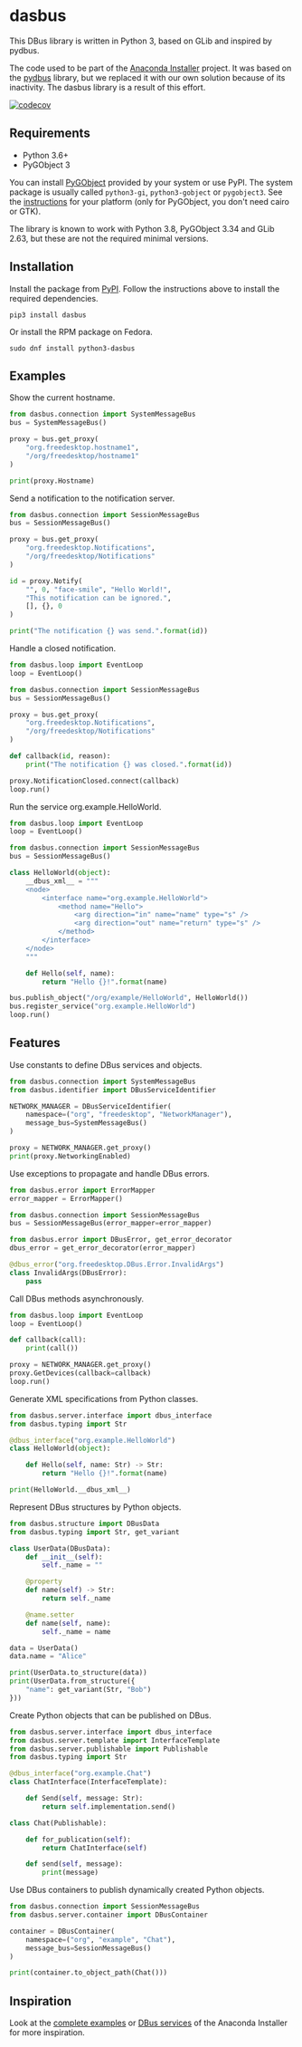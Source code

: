 # dasbus
This DBus library is written in Python 3, based on GLib and inspired by pydbus.

The code used to be part of the [Anaconda Installer](https://github.com/rhinstaller/anaconda)
project. It was based on the [pydbus](https://github.com/LEW21/pydbus) library, but we replaced
it with our own solution because of its inactivity. The dasbus library is a result of this effort.

[![codecov](https://codecov.io/gh/rhinstaller/dasbus/branch/master/graph/badge.svg)](https://codecov.io/gh/rhinstaller/dasbus)

## Requirements

* Python 3.6+
* PyGObject 3

You can install [PyGObject](https://pygobject.readthedocs.io) provided by your system or use PyPI.
The system package is usually called `python3-gi`, `python3-gobject` or `pygobject3`. See the
[instructions](https://pygobject.readthedocs.io/en/latest/getting_started.html) for your platform
(only for PyGObject, you don't need cairo or GTK).

The library is known to work with Python 3.8, PyGObject 3.34 and GLib 2.63, but these are not the
required minimal versions.

## Installation

Install the package from [PyPI](https://pypi.org/project/dasbus/). Follow the instructions above
to install the required dependencies.

```
pip3 install dasbus
```

Or install the RPM package on Fedora.

```
sudo dnf install python3-dasbus
```

## Examples

Show the current hostname.

```python
from dasbus.connection import SystemMessageBus
bus = SystemMessageBus()

proxy = bus.get_proxy(
    "org.freedesktop.hostname1",
    "/org/freedesktop/hostname1"
)

print(proxy.Hostname)
```

Send a notification to the notification server.

```python
from dasbus.connection import SessionMessageBus
bus = SessionMessageBus()

proxy = bus.get_proxy(
    "org.freedesktop.Notifications",
    "/org/freedesktop/Notifications"
)

id = proxy.Notify(
    "", 0, "face-smile", "Hello World!",
    "This notification can be ignored.",
    [], {}, 0
)

print("The notification {} was send.".format(id))
```

Handle a closed notification.

```python
from dasbus.loop import EventLoop
loop = EventLoop()

from dasbus.connection import SessionMessageBus
bus = SessionMessageBus()

proxy = bus.get_proxy(
    "org.freedesktop.Notifications",
    "/org/freedesktop/Notifications"
)

def callback(id, reason):
    print("The notification {} was closed.".format(id))

proxy.NotificationClosed.connect(callback)
loop.run()
```

Run the service org.example.HelloWorld.

```python
from dasbus.loop import EventLoop
loop = EventLoop()

from dasbus.connection import SessionMessageBus
bus = SessionMessageBus()

class HelloWorld(object):
    __dbus_xml__ = """
    <node>
        <interface name="org.example.HelloWorld">
            <method name="Hello">
                <arg direction="in" name="name" type="s" />
                <arg direction="out" name="return" type="s" />
            </method>
        </interface>
    </node>
    """

    def Hello(self, name):
        return "Hello {}!".format(name)

bus.publish_object("/org/example/HelloWorld", HelloWorld())
bus.register_service("org.example.HelloWorld")
loop.run()
```


## Features

Use constants to define DBus services and objects.

```python
from dasbus.connection import SystemMessageBus
from dasbus.identifier import DBusServiceIdentifier

NETWORK_MANAGER = DBusServiceIdentifier(
    namespace=("org", "freedesktop", "NetworkManager"),
    message_bus=SystemMessageBus()
)

proxy = NETWORK_MANAGER.get_proxy()
print(proxy.NetworkingEnabled)
```

Use exceptions to propagate and handle DBus errors.

```python
from dasbus.error import ErrorMapper
error_mapper = ErrorMapper()

from dasbus.connection import SessionMessageBus
bus = SessionMessageBus(error_mapper=error_mapper)

from dasbus.error import DBusError, get_error_decorator
dbus_error = get_error_decorator(error_mapper)

@dbus_error("org.freedesktop.DBus.Error.InvalidArgs")
class InvalidArgs(DBusError):
    pass
```

Call DBus methods asynchronously.

```python
from dasbus.loop import EventLoop
loop = EventLoop()

def callback(call):
    print(call())

proxy = NETWORK_MANAGER.get_proxy()
proxy.GetDevices(callback=callback)
loop.run()
```

Generate XML specifications from Python classes.

```python
from dasbus.server.interface import dbus_interface
from dasbus.typing import Str

@dbus_interface("org.example.HelloWorld")
class HelloWorld(object):

    def Hello(self, name: Str) -> Str:
        return "Hello {}!".format(name)

print(HelloWorld.__dbus_xml__)
```

Represent DBus structures by Python objects.

```python
from dasbus.structure import DBusData
from dasbus.typing import Str, get_variant

class UserData(DBusData):
    def __init__(self):
        self._name = ""

    @property
    def name(self) -> Str:
        return self._name

    @name.setter
    def name(self, name):
        self._name = name

data = UserData()
data.name = "Alice"

print(UserData.to_structure(data))
print(UserData.from_structure({
    "name": get_variant(Str, "Bob")
}))
```

Create Python objects that can be published on DBus.

```python
from dasbus.server.interface import dbus_interface
from dasbus.server.template import InterfaceTemplate
from dasbus.server.publishable import Publishable
from dasbus.typing import Str

@dbus_interface("org.example.Chat")
class ChatInterface(InterfaceTemplate):

    def Send(self, message: Str):
        return self.implementation.send()

class Chat(Publishable):

    def for_publication(self):
        return ChatInterface(self)

    def send(self, message):
        print(message) 

```

Use DBus containers to publish dynamically created Python objects.

```python
from dasbus.connection import SessionMessageBus
from dasbus.server.container import DBusContainer

container = DBusContainer(
    namespace=("org", "example", "Chat"),
    message_bus=SessionMessageBus()
)

print(container.to_object_path(Chat()))
```

## Inspiration

Look at the [complete examples](https://github.com/rhinstaller/dasbus/tree/master/examples) or
[DBus services](https://github.com/rhinstaller/anaconda/tree/master/pyanaconda/modules) of
the Anaconda Installer for more inspiration.
